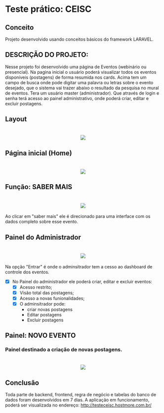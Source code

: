 

<h1>Teste prático: CEISC</h1>




## Conceito


Projeto desenvolvido usando conceitos básicos do framework LARAVEL.


## DESCRIÇÃO DO PROJETO:

Nesse projeto foi desenvolvido uma página de Eventos (webinário ou presencial).
Na pagina inicial o usuário poderá visualizar todos os eventos disponíveis (postagens) de forma resumida nos cards.
Acima tem um campo de busca onde pode digitar uma palavra ou letras sobre o evento desejado,
que o sistema vai trazer abaixo o resultado da pesquisa no mural de eventos.
Tera um usuário master (administrador). Que através de login e senha terá acesso ao painel administrativo, onde poderá criar, editar e excluir postagens.



## Layout



<h1 align="center">
    <img  src="https://user-images.githubusercontent.com/45882588/111509234-4a9bcc80-872b-11eb-9a9f-f630ff43cb1b.JPG" />
</h1>





## Página inicial (Home)


<h1 align="center">
    <img  src="https://user-images.githubusercontent.com/45882588/111513113-38239200-872f-11eb-97c4-04299fff21fc.png" />
</h1>



## Função: SABER MAIS
<h1 align="center">
    <img  src="https://user-images.githubusercontent.com/45882588/111556873-52c72c80-876a-11eb-9b23-1ee4d5c2e2a3.jpg" />
</h1>
Ao clicar em "saber mais" ele é direcionado para uma interface com os dados completo sobre esse evento.

## Painel do Administrador
<h1 align="center">
    <img  src="https://user-images.githubusercontent.com/45882588/111512206-4329f280-872e-11eb-9651-34e9b144383d.jpg" />
</h1>

Na opção "Entrar" é onde o adminsitrador tem a cesso ao dashboard de controle dos eventos.

- [x] No Painel do administrador ele poderá criar, editar e excluir eventos:
   - [x] Acesso restrito;
   - [x] Visão total das postagens;
   - [x] Acesso a novas funionalidades;
   - [x] O adminsitrador pode:
     - criar novas postagens
     - Editar postagens
     - Excluir postagens

## Painel: NOVO EVENTO
<H3>Painel destinado a criação de novas postagens.</H3>
<h1 align="center">
    <img  src="https://user-images.githubusercontent.com/45882588/111556485-82c20000-8769-11eb-8856-c56a6e03c7e7.jpg" />
</h1>


## Conclusão
Toda parte de backend, frontend, regra de negócio e tabelas do banco de dados foram desenvolvidos em 7 dias. 
A aplicação em funcionamento, poderá ser visualizada no endereço: http://testeceisc.hostmore.com.br/






